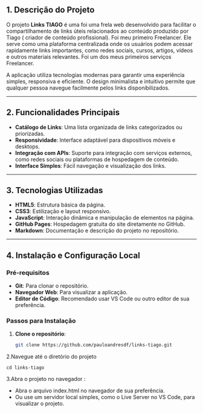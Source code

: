 
## 1. Descrição do Projeto

O projeto **Links TIAGO** é uma foi uma frela web desenvolvido para facilitar o compartilhamento de links úteis relacionados ao conteúdo produzido por Tiago ( criador de conteúdo profissional). Foi meu primeiro Freelancer. Ele serve como uma plataforma centralizada onde os usuários podem acessar rapidamente links importantes, como redes sociais, cursos, artigos, vídeos e outros materiais relevantes. Foi um dos meus primeiros serviços Freelancer.

A aplicação utiliza tecnologias modernas para garantir uma experiência simples, responsiva e eficiente. O design minimalista e intuitivo permite que qualquer pessoa navegue facilmente pelos links disponibilizados.

---

## 2. Funcionalidades Principais

- **Catálogo de Links**: Uma lista organizada de links categorizados ou priorizadas.
- **Responsividade**: Interface adaptável para dispositivos móveis e desktops.
- **Integração com APIs**: Suporte para integração com serviços externos, como redes sociais ou plataformas de hospedagem de conteúdo.
- **Interface Simples**: Fácil navegação e visualização dos links.

---

## 3. Tecnologias Utilizadas

- **HTML5**: Estrutura básica da página.
- **CSS3**: Estilização e layout responsivo.
- **JavaScript**: Interação dinâmica e manipulação de elementos na página.
- **GitHub Pages**: Hospedagem gratuita do site diretamente no GitHub.
- **Markdown**: Documentação e descrição do projeto no repositório.

---

## 4. Instalação e Configuração Local

### Pré-requisitos

- **Git**: Para clonar o repositório.
- **Navegador Web**: Para visualizar a aplicação.
- **Editor de Código**: Recomendado usar VS Code ou outro editor de sua preferência.

### Passos para Instalação

1. **Clone o repositório**:
   ```bash
   git clone https://github.com/pauloandresdf/links-tiago.git
   
  2.Navegue até o diretório do projeto 
  ```
  cd links-tiago
  ```
  3.Abra o projeto no navegador :

- Abra o arquivo index.html no navegador de sua preferência.
- Ou use um servidor local simples, como o Live Server no VS Code, para visualizar o projeto.

